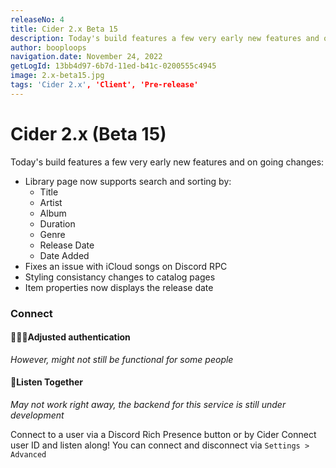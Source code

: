 ```yaml
---
releaseNo: 4
title: Cider 2.x Beta 15
description: Today's build features a few very early new features and on going changes
author: booploops
navigation.date: November 24, 2022
getLogId: 13bb4d97-6b7d-11ed-b41c-0200555c4945
image: 2.x-beta15.jpg
tags: 'Cider 2.x', 'Client', 'Pre-release'
---
```


# Cider 2.x (Beta 15)

Today's build features a few very early new features and on going changes:

- Library page now supports search and sorting by:
  - Title
  - Artist
  - Album
  - Duration
  - Genre
  - Release Date
  - Date Added
- Fixes an issue with iCloud songs on Discord RPC
- Styling consistancy changes to catalog pages
- Item properties now displays the release date

### Connect

#### 🧑🏻‍🔧Adjusted authentication

_However, might not still be functional for some people_

#### 🎉Listen Together

_May not work right away, the backend for this service is still under development_

Connect to a user via a Discord Rich Presence button or by Cider Connect user ID and listen along!
You can connect and disconnect via `Settings > Advanced`
